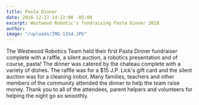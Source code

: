 ```yaml
---
title: Pasta Dinner
date: 2018-12-17 14:22:00 -05:00
excerpt: Westwood Robotic's fundraising Pasta Dinner 2018
author: 
image: "/uploads/IMG-1314.JPG"
---
```


The Westwood Robotics Team held their first Pasta Dinner fundraiser complete with a raffle, a silent auction, a robotics presentation and of course, pasta! The dinner was catered by the chateau complete with a variety of dishes. The raffle was for a $15 J.P. Lick's gift card and the silent auction was for a cleaning irobot. Many families, teachers and other members of the community attended the dinner to help the team raise money. Thank you to all of the attendees, parent helpers and volunteers for helping the night go so smoothly.